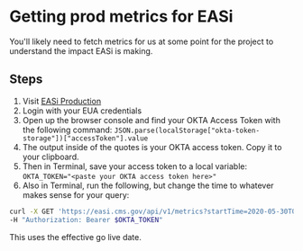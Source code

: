 # Getting prod metrics for EASi

You'll likely need to fetch metrics for us at some point for the
project to understand the impact EASi is making.

## Steps

1. Visit [EASi Production](https://easi.cms.gov)
1. Login with your EUA credentials
1. Open up the browser console and find your OKTA Access Token with the
following command:
  `JSON.parse(localStorage["okta-token-storage"])["accessToken"].value`
1. The output inside of the quotes is your OKTA access token. Copy it to your
  clipboard.
1. Then in Terminal, save your access token to a local variable:
  `OKTA_TOKEN="<paste your OKTA access token here>"`
1. Also in Terminal, run the following, but change the time
to whatever makes sense for your query:

```BASH
curl -X GET 'https://easi.cms.gov/api/v1/metrics?startTime=2020-05-30T00:00:00.00Z' \
-H "Authorization: Bearer $OKTA_TOKEN"
```

This uses the effective go live date.
